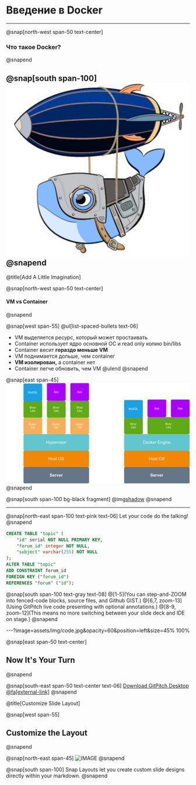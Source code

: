 # Введение в **Docker**

---


@snap[north-west span-50 text-center]
### Что такое Docker?
@snapend

@snap[south span-100]
![IMAGE](assets/img/zeppelin-small.png)
@snapend
---

@title[Add A Little Imagination]

@snap[north-west span-50 text-center]
#### VM vs Container
@snapend

@snap[west span-55]
@ul[list-spaced-bullets text-06]
- VM выделяется ресурс, который может простаивать
- Container использует ядро основной ОС и read only копию bin/libs
- Container весит **гораздо меньше VM**
- VM поднимается дольше, чем container
- **VM изолирован,** а container нет
- Container легче обновить, чем VM
@ulend
@snapend

@snap[east span-45]
![IMAGE](assets/img/vm-vs-container.png)
@snapend

@snap[south span-100 bg-black fragment]
@img[shadow](assets/img/vm-vs-container.png)
@snapend

---

@snap[north-east span-100 text-pink text-06]
Let your code do the talking!
@snapend

```sql zoom-18
CREATE TABLE "topic" (
    "id" serial NOT NULL PRIMARY KEY,
    "forum_id" integer NOT NULL,
    "subject" varchar(255) NOT NULL
);
ALTER TABLE "topic"
ADD CONSTRAINT forum_id
FOREIGN KEY ("forum_id")
REFERENCES "forum" ("id");
```

@snap[south span-100 text-gray text-08]
@[1-5](You can step-and-ZOOM into fenced-code blocks, source files, and Github GIST.)
@[6,7, zoom-13](Using GitPitch live code presenting with optional annotations.)
@[8-9, zoom-12](This means no more switching between your slide deck and IDE on stage.)
@snapend


---?image=assets/img/code.jpg&opacity=60&position=left&size=45% 100%

@snap[east span-50 text-center]
## Now It's **Your** Turn
@snapend

@snap[south-east span-50 text-center text-06]
[Download GitPitch Desktop @fa[external-link]](https://gitpitch.com/docs/getting-started/tutorial/)
@snapend

@title[Customize Slide Layout]

@snap[west span-55]
## Customize the Layout
@snapend

@snap[north-east span-45]
![IMAGE](assets/img/presentation.png)
@snapend

@snap[south span-100]
Snap Layouts let you create custom slide designs directly within your markdown.
@snapend
